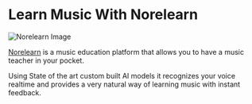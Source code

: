 # Learn Music With Norelearn

<img src="https://norelearn.com/norelearn.jpg" alt="Norelearn Image" style="display: block; margin-left: auto; margin-right: auto;">

<a href="https://norelearn.com">Norelearn</a> is a music education platform that allows you to have a music teacher in your pocket.

Using State of the art custom built AI models it recognizes your voice realtime and provides a very natural way of learning music with instant feedback.

